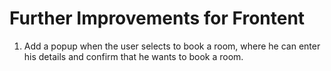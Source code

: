 # Further Improvements for Frontent

1. Add a popup when the user selects to book a room, where he can enter his details and confirm that he wants to book a room.
